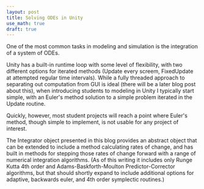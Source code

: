 ```yaml
---
layout: post
title: Solving ODEs in Unity
use_math: true
draft: true
---
```


One of the most common tasks in modeling and simulation is the integration of a system of ODEs.

Unity has a built-in runtime loop with some level of flexibility, with two different options for iterated methods (Update every screem, FixedUpdate at attempted regular time intervals). While a fully threaded approach to separating out computation from GUI is ideal (there will be a later blog post about this), when introducing students to modeling in Unity I typically start simple, with an Euler's method solution to a simple problem iterated in the Update routine.

Quickly, however, most student projects will reach a point where Euler's method, though simple to implement, is not usable for any project of interest.

The Integrator object presented in this blog provides an abstract object that can be extended to include a method calculating rates of change, and has built in methods for stepping those rates of change forward with a range of numerical integration algorithms. (As of this writing it includes only Runge Kutta 4th order and Adams-Baskforth-Moulton Predictor-Corrector algorithms, but that should shortly expand to include additional options for adaptive, backwards euler, and 4th order symplectic routines.)


